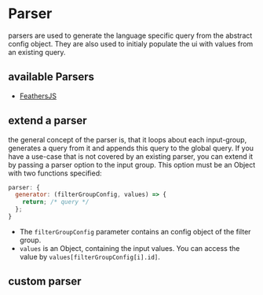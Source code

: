 # Parser

parsers are used to generate the language specific query from the abstract config object. They are also used to initialy populate the ui with values from an existing query.

## available Parsers

- [FeathersJS](https://feathersjs.com/)

## extend a parser

the general concept of the parser is, that it loops about each input-group, generates a query from it and appends this query to the global query.
If you have a use-case that is not covered by an existing parser, you can extend it by passing a parser option to the input group.
This option must be an Object with two functions specified:

```js
parser: {
  generator: (filterGroupConfig, values) => {
    return; /* query */
  };
}
```

- The `filterGroupConfig` parameter contains an config object of the filter group.
- `values` is an Object, containing the input values. You can access the value by `values[filterGroupConfig[i].id]`.

## custom parser
